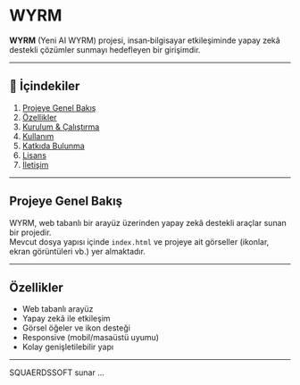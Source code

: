 # WYRM

**WYRM** (Yeni AI WYRM) projesi, insan‑bilgisayar etkileşiminde yapay zekâ destekli çözümler sunmayı hedefleyen bir girişimdir.

---

## 📌 İçindekiler

1. [Projeye Genel Bakış](#projeye-genel-bakış)  
2. [Özellikler](#özellikler)  
3. [Kurulum & Çalıştırma](#kurulum--çalıştırma)  
4. [Kullanım](#kullanım)  
5. [Katkıda Bulunma](#katkıda-bulunma)  
6. [Lisans](#lisans)  
7. [İletişim](#iletişim)  

---

## Projeye Genel Bakış

WYRM, web tabanlı bir arayüz üzerinden yapay zekâ destekli araçlar sunan bir projedir.  
Mevcut dosya yapısı içinde `index.html` ve projeye ait görseller (ikonlar, ekran görüntüleri vb.) yer almaktadır.  

---

## Özellikler

- Web tabanlı arayüz  
- Yapay zekâ ile etkileşim  
- Görsel öğeler ve ikon desteği  
- Responsive (mobil/masaüstü uyumu)  
- Kolay genişletilebilir yapı  

---
SQUAERDSSOFT sunar ...
